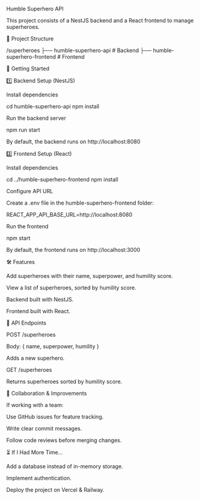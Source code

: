Humble Superhero API

This project consists of a NestJS backend and a React frontend to manage superheroes.

📂 Project Structure

/superheroes
├── humble-superhero-api # Backend
├── humble-superhero-frontend # Frontend

🚀 Getting Started

1️⃣ Backend Setup (NestJS)

Install dependencies

cd humble-superhero-api
npm install

Run the backend server

npm run start

By default, the backend runs on http://localhost:8080

2️⃣ Frontend Setup (React)

Install dependencies

cd ../humble-superhero-frontend
npm install

Configure API URL

Create a .env file in the humble-superhero-frontend folder:

REACT_APP_API_BASE_URL=http://localhost:8080

Run the frontend

npm start

By default, the frontend runs on http://localhost:3000

🛠 Features

Add superheroes with their name, superpower, and humility score.

View a list of superheroes, sorted by humility score.

Backend built with NestJS.

Frontend built with React.

🔗 API Endpoints

POST /superheroes

Body: { name, superpower, humility }

Adds a new superhero.

GET /superheroes

Returns superheroes sorted by humility score.

🤝 Collaboration & Improvements

If working with a team:

Use GitHub issues for feature tracking.

Write clear commit messages.

Follow code reviews before merging changes.

⏳ If I Had More Time...

Add a database instead of in-memory storage.

Implement authentication.

Deploy the project on Vercel & Railway.
